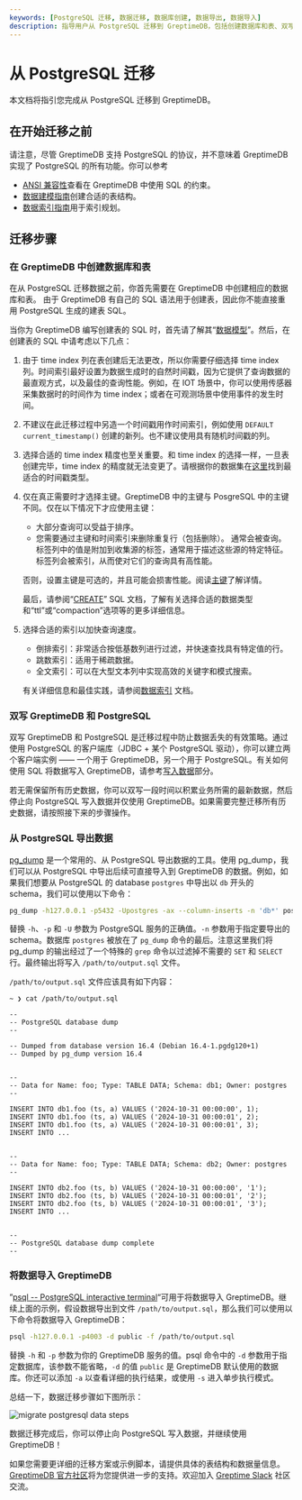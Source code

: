 ```yaml
---
keywords: [PostgreSQL 迁移, 数据迁移, 数据库创建, 数据导出, 数据导入]
description: 指导用户从 PostgreSQL 迁移到 GreptimeDB，包括创建数据库和表、双写策略、数据导出和导入等步骤。
---
```


# 从 PostgreSQL 迁移

本文档将指引您完成从 PostgreSQL 迁移到 GreptimeDB。

## 在开始迁移之前

请注意，尽管 GreptimeDB 支持 PostgreSQL 的协议，并不意味着 GreptimeDB 实现了 PostgreSQL
的所有功能。你可以参考
- [ANSI 兼容性](/reference/sql/compatibility.md)查看在 GreptimeDB 中使用 SQL 的约束。
- [数据建模指南](/user-guide/deployments-administration/performance-tuning/design-table.md)创建合适的表结构。
- [数据索引指南](/user-guide/manage-data/data-index.md)用于索引规划。

## 迁移步骤

### 在 GreptimeDB 中创建数据库和表

在从 PostgreSQL 迁移数据之前，你首先需要在 GreptimeDB 中创建相应的数据库和表。
由于 GreptimeDB 有自己的 SQL 语法用于创建表，因此你不能直接重用 PostgreSQL 生成的建表 SQL。

当你为 GreptimeDB 编写创建表的 SQL 时，首先请了解其“[数据模型](/user-guide/concepts/data-model.md)”。然后，在创建表的
SQL 中请考虑以下几点：

1. 由于 time index 列在表创建后无法更改，所以你需要仔细选择 time index
   列。时间索引最好设置为数据生成时的自然时间戳，因为它提供了查询数据的最直观方式，以及最佳的查询性能。例如，在 IOT
   场景中，你可以使用传感器采集数据时的时间作为 time index；或者在可观测场景中使用事件的发生时间。
2. 不建议在此迁移过程中另造一个时间戳用作时间索引，例如使用 `DEFAULT current_timestamp()` 创建的新列。也不建议使用具有随机时间戳的列。
3. 选择合适的 time index 精度也至关重要。和 time index 的选择一样，一旦表创建完毕，time index
   的精度就无法变更了。请根据你的数据集在[这里](/reference/sql/data-types.md#与-mysql-和-postgresql-兼容的数据类型)找到最适合的时间戳类型。
4.  仅在真正需要时才选择主键。GreptimeDB 中的主键与 PosgreSQL 中的主键不同。仅在以下情况下才应使用主键：
    - 大部分查询可以受益于排序。
    - 您需要通过主键和时间索引来删除重复行（包括删除）。 通常会被查询。标签列中的值是附加到收集源的标签，通常用于描述这些源的特定特征。标签列会被索引，从而使对它们的查询具有高性能。
    
    否则，设置主键是可选的，并且可能会损害性能。阅读[主键](/user-guide/deployments-administration/performance-tuning/design-table.md#主键)了解详情。
    
    最后，请参阅“[CREATE](/reference/sql/create.md)” SQL 文档，了解有关选择合适的数据类型和“ttl”或“compaction”选项等的更多详细信息。
    
5.  选择合适的索引以加快查询速度。
    - 倒排索引：非常适合按低基数列进行过滤，并快速查找具有特定值的行。
    - 跳数索引：适用于稀疏数据。
    - 全文索引：可以在大型文本列中实现高效的关键字和模式搜索。
    
    有关详细信息和最佳实践，请参阅[数据索引](/user-guide/manage-data/data-index.md) 文档。

### 双写 GreptimeDB 和 PostgreSQL

双写 GreptimeDB 和 PostgreSQL 是迁移过程中防止数据丢失的有效策略。通过使用 PostgreSQL 的客户端库（JDBC + 某个 PostgreSQL
驱动），你可以建立两个客户端实例 —— 一个用于 GreptimeDB，另一个用于 PostgreSQL。有关如何使用 SQL 将数据写入
GreptimeDB，请参考[写入数据](/user-guide/ingest-data/for-iot/sql.md)部分。

若无需保留所有历史数据，你可以双写一段时间以积累业务所需的最新数据，然后停止向 PostgreSQL 写入数据并仅使用
GreptimeDB。如果需要完整迁移所有历史数据，请按照接下来的步骤操作。

### 从 PostgreSQL 导出数据

[pg_dump](https://www.postgresql.org/docs/current/app-pgdump.html) 是一个常用的、从 PostgreSQL 导出数据的工具。使用
pg_dump，我们可以从 PostgreSQL 中导出后续可直接导入到 GreptimeDB 的数据。例如，如果我们想要从 PostgreSQL 的 database
`postgres` 中导出以 `db` 开头的 schema，我们可以使用以下命令：

```bash
pg_dump -h127.0.0.1 -p5432 -Upostgres -ax --column-inserts -n 'db*' postgres | grep -v "^SE" > /path/to/output.sql
```

替换 `-h`、`-p` 和 `-U` 参数为 PostgreSQL 服务的正确值。`-n` 参数用于指定要导出的 schema。数据库 `postgres` 被放在了 `pg_dump` 命令的最后。注意这里我们将
pg_dump 的输出经过了一个特殊的 `grep` 命令以过滤掉不需要的 `SET` 和 `SELECT` 行。最终输出将写入 `/path/to/output.sql`
文件。

`/path/to/output.sql` 文件应该具有如下内容：

```plaintext
~ ❯ cat /path/to/output.sql

--
-- PostgreSQL database dump
--

-- Dumped from database version 16.4 (Debian 16.4-1.pgdg120+1)
-- Dumped by pg_dump version 16.4


--
-- Data for Name: foo; Type: TABLE DATA; Schema: db1; Owner: postgres
--

INSERT INTO db1.foo (ts, a) VALUES ('2024-10-31 00:00:00', 1);
INSERT INTO db1.foo (ts, a) VALUES ('2024-10-31 00:00:01', 2);
INSERT INTO db1.foo (ts, a) VALUES ('2024-10-31 00:00:01', 3);
INSERT INTO ...


--
-- Data for Name: foo; Type: TABLE DATA; Schema: db2; Owner: postgres
--

INSERT INTO db2.foo (ts, b) VALUES ('2024-10-31 00:00:00', '1');
INSERT INTO db2.foo (ts, b) VALUES ('2024-10-31 00:00:01', '2');
INSERT INTO db2.foo (ts, b) VALUES ('2024-10-31 00:00:01', '3');
INSERT INTO ...


--
-- PostgreSQL database dump complete
--
```

### 将数据导入 GreptimeDB

”[psql -- PostgreSQL interactive terminal](https://www.postgresql.org/docs/current/app-psql.html)“可用于将数据导入
GreptimeDB。继续上面的示例，假设数据导出到文件 `/path/to/output.sql`，那么我们可以使用以下命令将数据导入 GreptimeDB：

```bash
psql -h127.0.0.1 -p4003 -d public -f /path/to/output.sql
```

替换 `-h` 和 `-p` 参数为你的 GreptimeDB 服务的值。psql 命令中的 `-d` 参数用于指定数据库，该参数不能省略，`-d` 的值 `public` 是 GreptimeDB 默认使用的数据库。你还可以添加 `-a` 以查看详细的执行结果，或使用 `-s` 进入单步执行模式。

总结一下，数据迁移步骤如下图所示：

![migrate postgresql data steps](/migration-postgresql.jpg)

数据迁移完成后，你可以停止向 PostgreSQL 写入数据，并继续使用 GreptimeDB！

如果您需要更详细的迁移方案或示例脚本，请提供具体的表结构和数据量信息。[GreptimeDB 官方社区](https://github.com/orgs/GreptimeTeam/discussions)将为您提供进一步的支持。欢迎加入 [Greptime Slack](http://greptime.com/slack) 社区交流。
